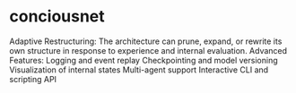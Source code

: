 # conciousnet
Adaptive Restructuring: The architecture can prune, expand, or rewrite its own structure in response to experience and internal evaluation. Advanced Features: Logging and event replay Checkpointing and model versioning Visualization of internal states Multi-agent support Interactive CLI and scripting API
